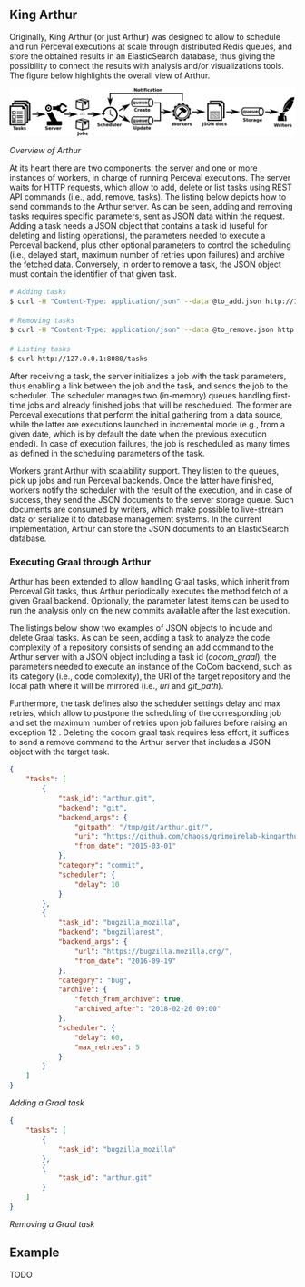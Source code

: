 ## King Arthur

Originally, King Arthur (or just Arthur) was designed to allow to schedule and run Perceval executions at scale through distributed Redis queues, and store the obtained results in an ElasticSearch database, thus giving the possibility to
connect the results with analysis and/or visualizations tools. The figure below highlights the overall view of Arthur. 

![](../assets/kingarthur-oneline.png)

*Overview of Arthur*

At its heart there are two components: the server and one or more instances of workers, in charge of running Perceval executions. The server waits for HTTP requests, which allow to add,
delete or list tasks using REST API commands (i.e., add, remove, tasks). The listing below depicts how to send commands to the Arthur server. As can be seen, adding and removing tasks
requires specific parameters, sent as JSON data within the request. Adding a task needs a JSON object that contains a task id (useful for deleting and listing operations), the
parameters needed to execute a Perceval backend, plus other optional parameters to control the scheduling (i.e., delayed start, maximum number of retries upon failures) and archive
the fetched data. Conversely, in order to remove a task, the JSON object must contain the identifier of that given task.

```bash
# Adding tasks
$ curl -H "Content-Type: application/json" --data @to_add.json http://127.0.0.1:8080/add

# Removing tasks
$ curl -H "Content-Type: application/json" --data @to_remove.json http://127.0.0.1:8080/remove

# Listing tasks
$ curl http://127.0.0.1:8080/tasks
```

After receiving a task, the server initializes a job with the task parameters, thus enabling a link between the job and the task, and sends the job to the scheduler. The scheduler
manages two (in-memory) queues handling first-time jobs and already finished jobs that will be rescheduled. The former are Perceval executions that perform the initial gathering from
a data source, while the latter are executions launched in incremental mode (e.g., from a given date, which is by default the date when the previous execution ended). In case of
execution failures, the job is rescheduled as many times as defined in the scheduling parameters of the task.

Workers grant Arthur with scalability support. They listen to the queues, pick up jobs and run Perceval backends. Once the latter have finished, workers notify the scheduler with the result of the execution, and in case of success, they send the
JSON documents to the server storage queue. Such documents are consumed by writers, which make possible to live-stream data or serialize it to database management systems. In the
current implementation, Arthur can store the JSON documents to an ElasticSearch database.

### Executing Graal through Arthur
Arthur has been extended to allow handling Graal tasks, which inherit from Perceval Git tasks, thus Arthur periodically executes the method fetch of a given Graal backend. Optionally, the parameter latest items can be used to run the analysis
only on the new commits available after the last execution.

The listings below show two examples of JSON objects to include and delete Graal tasks. As can be seen, adding a task to analyze the code complexity of a repository consists of sending an add
command to the Arthur server with a JSON object including a task id (*cocom_graal*), the parameters needed to execute an instance of the CoCom backend, such as its category (i.e.,
code complexity), the URI of the target repository and the local path where it will be mirrored (i.e., *uri* and *git_path*).

Furthermore, the task defines also the scheduler settings delay and max retries, which allow to postpone the scheduling of the corresponding job and set the maximum number of retries upon job failures before raising an exception 12 . Deleting the
cocom graal task requires less effort, it suffices to send a remove command to the Arthur server that includes a JSON object with the target task.

```json
{
    "tasks": [
        {
            "task_id": "arthur.git",
            "backend": "git",
            "backend_args": {
                "gitpath": "/tmp/git/arthur.git/",
                "uri": "https://github.com/chaoss/grimoirelab-kingarthur.git",
                "from_date": "2015-03-01"
            },
            "category": "commit",
            "scheduler": {
                "delay": 10
            }
        },
        {
            "task_id": "bugzilla_mozilla",
            "backend": "bugzillarest",
            "backend_args": {
                "url": "https://bugzilla.mozilla.org/",
                "from_date": "2016-09-19"
            },
            "category": "bug",
            "archive": {
                "fetch_from_archive": true,
                "archived_after": "2018-02-26 09:00"
            },
            "scheduler": {
                "delay": 60,
                "max_retries": 5
            }
        }
    ]
}
``` 
*Adding a Graal task*

```json
{
    "tasks": [
        {
            "task_id": "bugzilla_mozilla"
        },
        {
            "task_id": "arthur.git"
        }
    ]
}
```
*Removing a Graal task*

## Example
TODO

